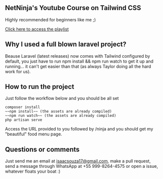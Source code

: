 ## NetNinja's Youtube Course on Tailwind CSS

Highly recommended for beginners like me ;)

[Click here to access the playlist](https://www.youtube.com/watch?v=bxmDnn7lrnk&list=PL4cUxeGkcC9gpXORlEHjc5bgnIi5HEGhw)

## Why I used a full blown laravel project?

Beause Laravel (latest releases) now comes with Tailwind configured by default, you just have to run npm install && npm run watch to get it up and running... it can't get easier than that (as always Taylor doing all the hard work for us).

## How to run the project

Just follow the workflow below and you should be all set

```
composer install
~~npm install~~ (the assets are already compiled)
~~npm run watch~~ (the assets are already compiled)
php artisan serve
```

Access the URL provided to you followed by /ninja and you should get my "beautiful" food menu page.

## Questions or comments

Just send me an email at isaacsouza17@gmail.com, make a pull request, send a message through WhatsApp at +55 999-8264-4575 or open a issue, whatever floats your boat :)
